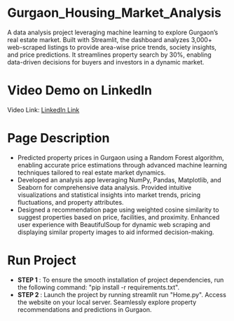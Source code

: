 # Gurgaon_Housing_Market_Analysis

A data analysis project leveraging machine learning to explore Gurgaon’s real estate market. Built with Streamlit, the dashboard analyzes 3,000+ web-scraped listings to provide area-wise price trends, society insights, and price predictions. It streamlines property search by 30%, enabling data-driven decisions for buyers and investors in a dynamic market.

# Video Demo on LinkedIn
Video Link: [LinkedIn Link](https://www.linkedin.com/posts/atulkumar-s_machinelearning-datascience-eda-activity-7171496604917452800-tZ2M?utm_source=share&utm_medium=member_desktop)


# Page Description 
- Predicted property prices in Gurgaon using a Random Forest algorithm, enabling accurate price estimations through advanced machine learning techniques tailored to real estate market dynamics.
- Developed an analysis app leveraging NumPy, Pandas, Matplotlib, and Seaborn for comprehensive data analysis. Provided intuitive visualizations and statistical insights into market trends, pricing fluctuations, and property attributes.
- Designed a recommendation page using weighted cosine similarity to suggest properties based on price, facilities, and proximity. Enhanced user experience with BeautifulSoup for dynamic web scraping and displaying similar property images to aid informed decision-making.

# Run  Project
- <b> STEP 1 </b>: To ensure the smooth installation of project dependencies, run the following command: "pip install -r requirements.txt".
- <b> STEP 2 </b>: Launch the project by running streamlit run "Home.py". Access the website on your local server. Seamlessly explore property recommendations and predictions in Gurgaon.
